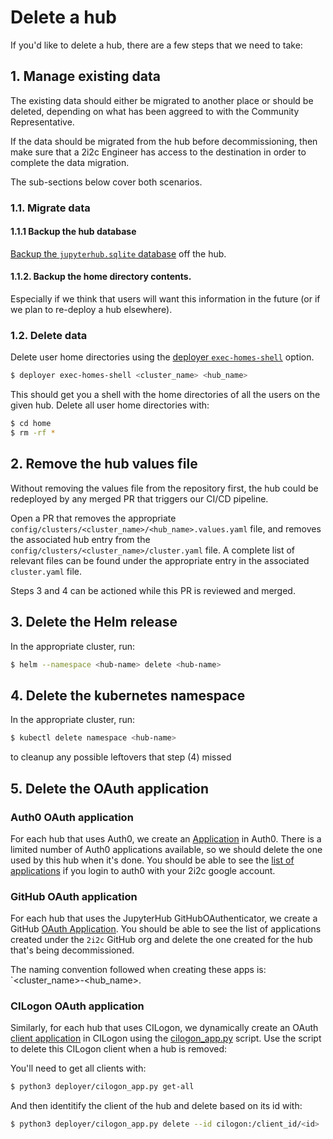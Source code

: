 # Delete a hub

If you'd like to delete a hub, there are a few steps that we need to take:

## 1. Manage existing data
The existing data should either be migrated to another place or should be deleted, depending on what has been aggreed to with the Community Representative.

If the data should be migrated from the hub before decommissioning, then make sure that a 2i2c Engineer has access to the destination in order to complete the data migration.

The sub-sections below cover both scenarios.
### 1.1. Migrate data

#### 1.1.1 Backup the hub database
[Backup the `jupyterhub.sqlite` database](https://infrastructure.2i2c.org/en/latest/howto/hubs/move-hub.html#transfer-the-jupyterhub-database) off the hub.

#### 1.1.2. Backup the home directory contents.
Especially if we think that users will want this information in the future (or if we plan to re-deploy a hub elsewhere).

### 1.2. Delete data
Delete user home directories using the [deployer `exec-homes-shell`](https://github.com/2i2c-org/infrastructure/blob/master/deployer/README.md#exec-homes-shell) option.

```bash
$ deployer exec-homes-shell <cluster_name> <hub_name>
```

This should get you a shell with the home directories of all the users on the given hub. Delete all user home directories with:

```bash
$ cd home
$ rm -rf *
```

## 2. Remove the hub values file
Without removing the values file from the repository first, the hub could be redeployed by any merged PR that triggers our CI/CD pipeline.

Open a PR that removes the appropriate `config/clusters/<cluster_name>/<hub_name>.values.yaml` file, and removes the associated hub entry from the `config/clusters/<cluster_name>/cluster.yaml` file. A complete list of relevant files can be found under the appropriate entry in the associated `cluster.yaml` file.

Steps 3 and 4 can be actioned while this PR is reviewed and merged.

## 3. Delete the Helm release
In the appropriate cluster, run:

```bash
$ helm --namespace <hub-name> delete <hub-name>
```

## 4. Delete the kubernetes namespace

In the appropriate cluster, run:
```bash
$ kubectl delete namespace <hub-name>
```
to cleanup any possible leftovers that step (4) missed

## 5. Delete the OAuth application

### Auth0 OAuth application
For each hub that uses Auth0, we create an [Application](https://auth0.com/docs/applications) in Auth0.  There is a limited number of Auth0 applications available, so we should delete the one used by this hub when it's done. You should be able to see the [list of applications](https://manage.auth0.com/dashboard/us/2i2c/applications) if you login to auth0 with your 2i2c google account.

### GitHub OAuth application
For each hub that uses the JupyterHub GitHubOAuthenticator, we create a GitHub [OAuth Application](https://docs.github.com/en/developers/apps/building-oauth-apps/creating-an-oauth-app). You should be able to see the list of applications created under the `2i2c` GitHub org and delete the one created for the hub that's being decommissioned.

The naming convention followed when creating these apps is: `<cluster_name>-<hub_name>.

### CILogon OAuth application

Similarly, for each hub that uses CILogon, we dynamically create an OAuth [client application](https://cilogon.github.io/oa4mp/server/manuals/dynamic-client-registration.html) in CILogon using the [cilogon_app.py](https://github.com/2i2c-org/infrastructure/blob/HEAD/deployer/cilogon_app.py)
script. Use the script to delete this CILogon client when a hub is removed:

You'll need to get all clients with:

```bash
$ python3 deployer/cilogon_app.py get-all
```

And then identitify the client of the hub and delete based on its id with:

```bash
$ python3 deployer/cilogon_app.py delete --id cilogon:/client_id/<id>
```
